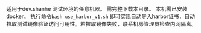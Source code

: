 适用于dev.shanhe 测试环境的任意机器。
需完整下载本目录。
本机需已安装docker。
执行命令`bash use_harbor_v1.sh` 即可实现自动导入harbor证书，自动拉取测试镜像验证访问可用性。若拉取镜像失败，联系机房管理员检查内网隔离。
